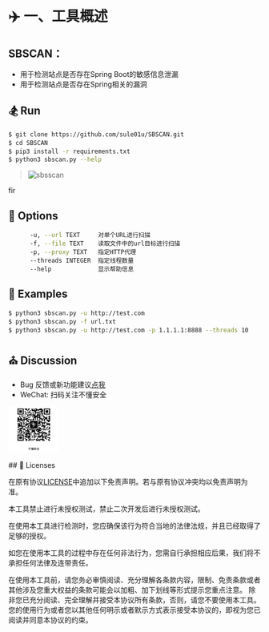 # ✈️ 一、工具概述
## SBSCAN：
- 用于检测站点是否存在Spring Boot的敏感信息泄漏
- 用于检测站点是否存在Spring相关的漏洞

## 🏂 Run
```Bash
$ git clone https://github.com/sule01u/SBSCAN.git
$ cd SBSCAN
$ pip3 install -r requirements.txt
$ python3 sbscan.py --help
```
>  ![sbsscan](https://p.ipic.vip/t752lu.png)

fir 

## 🎡 Options
```Bash
      -u, --url TEXT     对单个URL进行扫描
      -f, --file TEXT    读取文件中的url目标进行扫描
      -p, --proxy TEXT   指定HTTP代理
      --threads INTEGER  指定线程数量
      --help             显示帮助信息

```

## 🎨 Examples
```Bash
$ python3 sbscan.py -u http://test.com
$ python3 sbscan.py -f url.txt
$ python3 sbscan.py -u http://test.com -p 1.1.1.1:8888 --threads 10
```

## ⛪ Discussion
* Bug 反馈或新功能建议[点我](https://github.com/sule01u/SBSCAN/issues)
* WeChat: 扫码关注不懂安全
<p>
    <img alt="QR-code" src="https://github.com/sule01u/BigTree975.github.io/blob/master/img/mine.png" width="20%" height="20%" style="max-width:100%;">
</p>
## 📑 Licenses

在原有协议[LICENSE]([LICENSE](https://github.com/sule01u/SBSCAN/blob/master/LICENSE))中追加以下免责声明。若与原有协议冲突均以免责声明为准。

本工具禁止进行未授权测试，禁止二次开发后进行未授权测试。

在使用本工具进行检测时，您应确保该行为符合当地的法律法规，并且已经取得了足够的授权。

如您在使用本工具的过程中存在任何非法行为，您需自行承担相应后果，我们将不承担任何法律及连带责任。

在使用本工具前，请您务必审慎阅读、充分理解各条款内容，限制、免责条款或者其他涉及您重大权益的条款可能会以加粗、加下划线等形式提示您重点注意。 除非您已充分阅读、完全理解并接受本协议所有条款，否则，请您不要使用本工具。您的使用行为或者您以其他任何明示或者默示方式表示接受本协议的，即视为您已阅读并同意本协议的约束。

